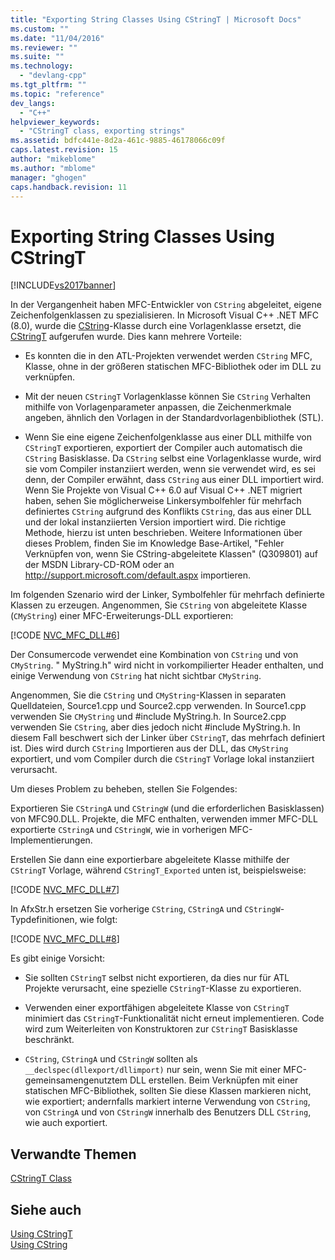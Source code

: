 ```yaml
---
title: "Exporting String Classes Using CStringT | Microsoft Docs"
ms.custom: ""
ms.date: "11/04/2016"
ms.reviewer: ""
ms.suite: ""
ms.technology: 
  - "devlang-cpp"
ms.tgt_pltfrm: ""
ms.topic: "reference"
dev_langs: 
  - "C++"
helpviewer_keywords: 
  - "CStringT class, exporting strings"
ms.assetid: bdfc441e-8d2a-461c-9885-46178066c09f
caps.latest.revision: 15
author: "mikeblome"
ms.author: "mblome"
manager: "ghogen"
caps.handback.revision: 11
---
```

# Exporting String Classes Using CStringT
[!INCLUDE[vs2017banner](../assembler/inline/includes/vs2017banner.md)]

In der Vergangenheit haben MFC\-Entwickler von `CString` abgeleitet, eigene Zeichenfolgenklassen zu spezialisieren.  In Microsoft Visual C\+\+ .NET MFC \(8.0\), wurde die [CString](../atl-mfc-shared/using-cstring.md)\-Klasse durch eine Vorlagenklasse ersetzt, die [CStringT](../atl-mfc-shared/reference/cstringt-class.md) aufgerufen wurde.  Dies kann mehrere Vorteile:  
  
-   Es konnten die in den ATL\-Projekten verwendet werden `CString` MFC, Klasse, ohne in der größeren statischen MFC\-Bibliothek oder im DLL zu verknüpfen.  
  
-   Mit der neuen `CStringT` Vorlagenklasse können Sie `CString` Verhalten mithilfe von Vorlagenparameter anpassen, die Zeichenmerkmale angeben, ähnlich den Vorlagen in der Standardvorlagenbibliothek \(STL\).  
  
-   Wenn Sie eine eigene Zeichenfolgenklasse aus einer DLL mithilfe von `CStringT` exportieren, exportiert der Compiler auch automatisch die `CString` Basisklasse.  Da `CString` selbst eine Vorlagenklasse wurde, wird sie vom Compiler instanziiert werden, wenn sie verwendet wird, es sei denn, der Compiler erwähnt, dass `CString` aus einer DLL importiert wird.  Wenn Sie Projekte von Visual C\+\+ 6.0 auf Visual C\+\+ .NET migriert haben, sehen Sie möglicherweise Linkersymbolfehler für mehrfach definiertes `CString` aufgrund des Konflikts `CString`, das aus einer DLL und der lokal instanziierten Version importiert wird.  Die richtige Methode, hierzu ist unten beschrieben.  Weitere Informationen über dieses Problem, finden Sie im Knowledge Base\-Artikel, "Fehler Verknüpfen von, wenn Sie CString\-abgeleitete Klassen" \(Q309801\) auf der MSDN Library\-CD\-ROM oder an [http:\/\/support.microsoft.com\/default.aspx](http://support.microsoft.com/default.aspx) importieren.  
  
 Im folgenden Szenario wird der Linker, Symbolfehler für mehrfach definierte Klassen zu erzeugen.  Angenommen, Sie `CString` von abgeleitete Klasse \(`CMyString`\) einer MFC\-Erweiterungs\-DLL exportieren:  
  
 [!CODE [NVC_MFC_DLL#6](../CodeSnippet/VS_Snippets_Cpp/NVC_MFC_DLL#6)]  
  
 Der Consumercode verwendet eine Kombination von `CString` und von `CMyString`. "  MyString.h" wird nicht in vorkompilierter Header enthalten, und einige Verwendung von `CString` hat nicht sichtbar `CMyString`.  
  
 Angenommen, Sie die `CString` und `CMyString`\-Klassen in separaten Quelldateien, Source1.cpp und Source2.cpp verwenden.  In Source1.cpp verwenden Sie `CMyString` und \#include MyString.h.  In Source2.cpp verwenden Sie `CString`, aber dies jedoch nicht \#include MyString.h.  In diesem Fall beschwert sich der Linker über `CStringT`, das mehrfach definiert ist.  Dies wird durch `CString` Importieren aus der DLL, das `CMyString` exportiert, und vom Compiler durch die `CStringT` Vorlage lokal instanziiert verursacht.  
  
 Um dieses Problem zu beheben, stellen Sie Folgendes:  
  
 Exportieren Sie `CStringA` und `CStringW` \(und die erforderlichen Basisklassen\) von MFC90.DLL.  Projekte, die MFC enthalten, verwenden immer MFC\-DLL exportierte `CStringA` und `CStringW`, wie in vorherigen MFC\-Implementierungen.  
  
 Erstellen Sie dann eine exportierbare abgeleitete Klasse mithilfe der `CStringT` Vorlage, während `CStringT_Exported` unten ist, beispielsweise:  
  
 [!CODE [NVC_MFC_DLL#7](../CodeSnippet/VS_Snippets_Cpp/NVC_MFC_DLL#7)]  
  
 In AfxStr.h ersetzen Sie vorherige `CString`, `CStringA` und `CStringW`\-Typdefinitionen, wie folgt:  
  
 [!CODE [NVC_MFC_DLL#8](../CodeSnippet/VS_Snippets_Cpp/NVC_MFC_DLL#8)]  
  
 Es gibt einige Vorsicht:  
  
-   Sie sollten `CStringT` selbst nicht exportieren, da dies nur für ATL Projekte verursacht, eine spezielle `CStringT`\-Klasse zu exportieren.  
  
-   Verwenden einer exportfähigen abgeleitete Klasse von `CStringT` minimiert das `CStringT`\-Funktionalität nicht erneut implementieren.  Code wird zum Weiterleiten von Konstruktoren zur `CStringT` Basisklasse beschränkt.  
  
-   `CString`, `CStringA` und `CStringW` sollten als `__declspec(dllexport/dllimport)` nur sein, wenn Sie mit einer MFC\-gemeinsamengenutztem DLL erstellen.  Beim Verknüpfen mit einer statischen MFC\-Bibliothek, sollten Sie diese Klassen markieren nicht, wie exportiert; andernfalls markiert interne Verwendung von `CString`, von `CStringA` und von `CStringW` innerhalb des Benutzers DLL `CString`, wie auch exportiert.  
  
## Verwandte Themen  
 [CStringT Class](../atl-mfc-shared/reference/cstringt-class.md)  
  
## Siehe auch  
 [Using CStringT](../atl-mfc-shared/using-cstringt.md)   
 [Using CString](../atl-mfc-shared/using-cstring.md)